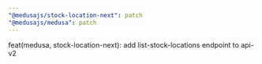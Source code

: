 ```yaml
---
"@medusajs/stock-location-next": patch
"@medusajs/medusa": patch
---
```


feat(medusa, stock-location-next): add list-stock-locations endpoint to api-v2
